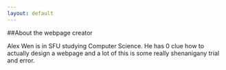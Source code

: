 ```yaml
---
layout: default
---
```


##About the webpage creator

Alex Wen is in SFU studying Computer Science. He has 0 clue how to actually design a webpage and a lot of this is some really shenanigany trial and error.
